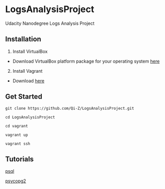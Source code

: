 # LogsAnalysisProject
Udacity Nanodegree Logs Analysis Project

## Installation
1. Install VirtualBox
* Download VirtualBox platform package for your operating system [here](https://www.virtualbox.org/wiki/Downloads)
2. Install Vagrant
* Download [here](https://www.vagrantup.com/downloads.html)
<p style="display:none">3. Download VM configuration
* [VM files](https://d17h27t6h515a5.cloudfront.net/topher/2017/May/59125904_fsnd-virtual-machine/fsnd-virtual-machine.zip) or clone this [repository](https://github.com/udacity/fullstack-nanodegree-vm)</p>

## Get Started
`git clone https://github.com/Qi-Z/LogsAnalysisProject.git`

`cd LogsAnalysisProject`

`cd vagrant`

`vagrant up`

`vagrant ssh`


## Tutorials
[psql](http://postgresguide.com/utilities/psql.html)

[psycopg2](http://initd.org/psycopg/docs/usage.html)
